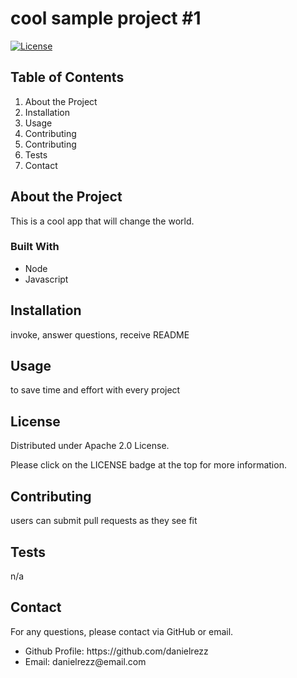<h1>
    cool sample project #1
</h1>

[![License](https://img.shields.io/badge/License-Apache%202.0-blue.svg)](https://opensource.org/licenses/Apache-2.0)

<h2>
    Table of Contents
</h2>

<ol>
    <li><a href="#about" style= "text-decoration:none">About the Project</a></li>
    <li><a href="#installation" style= "text-decoration:none">Installation</a></li>
    <li><a href="#usage" style= "text-decoration:none">Usage</a></li>
    <li><a href="#license" style= "text-decoration:none">Contributing</a></li>
    <li><a href="#contributing" style= "text-decoration:none">Contributing</a></li>
    <li><a href="#tests" style= "text-decoration:none">Tests</a></li>
    <li><a href="#contact" style= "text-decoration:none">Contact</a></li>
</ol>
    
<h2 id="about">
    About the Project
</h2>
    
<p>
    This is a cool app that will change the world.
</p>

<h3>Built With</h3>

<ul>
    <li>Node</li>
    <li>Javascript</li>
</ul>
    
<h2 id="installation">
    Installation
</h2>
    
<p>
    invoke, answer questions, receive README
</p>
    
<h2 id="usage">
    Usage
</h2>
    
<p>
    to save time and effort with every project
</p>

<h2 id="license">
    License
</h2>
    
<p>
    Distributed under Apache 2.0 License.
</p>
<p>
    Please click on the LICENSE badge at the top for more information.
</p>

<h2 id="contributing">
    Contributing
</h2>
    
<p>
    users can submit pull requests as they see fit
</p>

<h2 id="tests">
    Tests
</h2>
    
<p>
    n/a
</p>

<h2 id="contact">
    Contact
</h2>

<p>For any questions, please contact via GitHub or email.</p>
    
<ul>
    <li>Github Profile: https://github.com/danielrezz</li>
    <li>Email: danielrezz@email.com</li>
</ul>